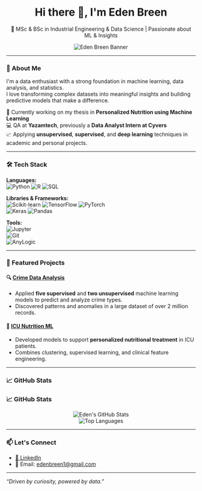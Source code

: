 <h1 align="center">Hi there 👋, I'm Eden Breen</h1>
<p align="center">🚀 MSc & BSc in Industrial Engineering & Data Science | Passionate about ML & Insights</p>

<p align="center">
  <img src="https://raw.githubusercontent.com/Edenshmuel/Edenshmuel/main/assets/banner.png" alt="Eden Breen Banner"/>
</p>

---

### 💼 About Me

I'm a data enthusiast with a strong foundation in machine learning, data analysis, and statistics.  
I love transforming complex datasets into meaningful insights and building predictive models that make a difference.

🔬 Currently working on my thesis in **Personalized Nutrition using Machine Learning**  
💻 QA at **Yazamtech**, previously a **Data Analyst Intern at Cyvers**  
📈 Applying **unsupervised**, **supervised**, and **deep learning** techniques in academic and personal projects.

---

### 🛠️ Tech Stack

**Languages:**  
![Python](https://img.shields.io/badge/-Python-333333?style=flat&logo=python) 
![R](https://img.shields.io/badge/-R-276DC3?style=flat&logo=r) 
![SQL](https://img.shields.io/badge/-SQL-4479A1?style=flat&logo=mysql)

**Libraries & Frameworks:**  
![Scikit-learn](https://img.shields.io/badge/-Scikit--learn-F7931E?style=flat&logo=scikit-learn) 
![TensorFlow](https://img.shields.io/badge/-TensorFlow-FF6F00?style=flat&logo=tensorflow) 
![PyTorch](https://img.shields.io/badge/-PyTorch-EE4C2C?style=flat&logo=pytorch)  
![Keras](https://img.shields.io/badge/-Keras-D00000?style=flat&logo=keras) 
![Pandas](https://img.shields.io/badge/-Pandas-150458?style=flat&logo=pandas)

**Tools:**  
![Jupyter](https://img.shields.io/badge/-Jupyter-F37626?style=flat&logo=jupyter)  
![Git](https://img.shields.io/badge/-Git-F05032?style=flat&logo=git)  
![AnyLogic](https://img.shields.io/badge/-AnyLogic-00467A?style=flat)

---

### 🧪 Featured Projects

#### 🔍 [Crime Data Analysis]([https://github.com/Edenshmuel/Crime-Data-Analysis](https://github.com/Edenshmuel/CrimeData.git))
- Applied **five supervised** and **two unsupervised** machine learning models to predict and analyze crime types.
- Discovered patterns and anomalies in a large dataset of over 2 million records.

#### 🧠 [ICU Nutrition ML](https://github.com/Edenshmuel/ICU_Nutrition_ML.git)
- Developed models to support **personalized nutritional treatment** in ICU patients.
- Combines clustering, supervised learning, and clinical feature engineering.

---

### 📈 GitHub Stats

### 📈 GitHub Stats

<p align="center">
  <img src="https://github-readme-stats.vercel.app/api?username=Edenshmuel&show_icons=true&theme=radical" alt="Eden's GitHub Stats" />
  <br>
  <img src="https://github-readme-stats.vercel.app/api/top-langs/?username=Edenshmuel&layout=compact&theme=radical" alt="Top Languages" />
</p>


---

### 📫 Let's Connect

- [📍 LinkedIn](https://www.linkedin.com/in/eden-shmuel-2578b724a/)
- 📧 Email: edenbreen1@gmail.com

---

_“Driven by curiosity, powered by data.”_

